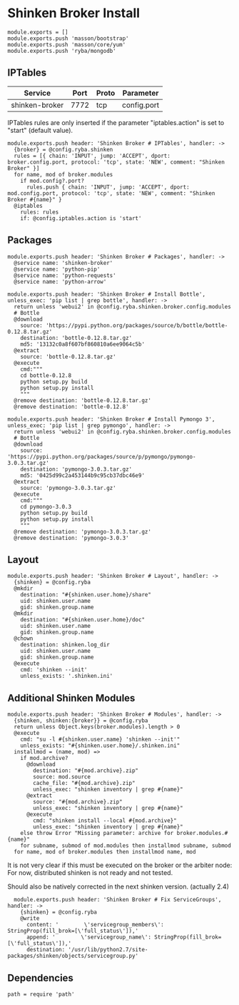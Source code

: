 
# Shinken Broker Install

    module.exports = []
    module.exports.push 'masson/bootstrap'
    module.exports.push 'masson/core/yum'
    module.exports.push 'ryba/mongodb'

## IPTables

| Service           | Port  | Proto | Parameter       |
|-------------------|-------|-------|-----------------|
|  shinken-broker   | 7772  |  tcp  |   config.port   |

IPTables rules are only inserted if the parameter "iptables.action" is set to
"start" (default value).

    module.exports.push header: 'Shinken Broker # IPTables', handler: ->
      {broker} = @config.ryba.shinken
      rules = [{ chain: 'INPUT', jump: 'ACCEPT', dport: broker.config.port, protocol: 'tcp', state: 'NEW', comment: "Shinken Broker" }]
      for name, mod of broker.modules
        if mod.config?.port?
          rules.push { chain: 'INPUT', jump: 'ACCEPT', dport: mod.config.port, protocol: 'tcp', state: 'NEW', comment: "Shinken Broker #{name}" }
      @iptables
        rules: rules
        if: @config.iptables.action is 'start'

## Packages

    module.exports.push header: 'Shinken Broker # Packages', handler: ->
      @service name: 'shinken-broker'
      @service name: 'python-pip'
      @service name: 'python-requests'
      @service name: 'python-arrow'

    module.exports.push header: 'Shinken Broker # Install Bottle', unless_exec: 'pip list | grep bottle', handler: ->
      return unless 'webui2' in @config.ryba.shinken.broker.config.modules
      # Bottle
      @download
        source: 'https://pypi.python.org/packages/source/b/bottle/bottle-0.12.8.tar.gz'
        destination: 'bottle-0.12.8.tar.gz'
        md5: '13132c0a8f607bf860810a6ee9064c5b'
      @extract
        source: 'bottle-0.12.8.tar.gz'
      @execute
        cmd:"""
        cd bottle-0.12.8
        python setup.py build
        python setup.py install
        """
      @remove destination: 'bottle-0.12.8.tar.gz'
      @remove destination: 'bottle-0.12.8'

    module.exports.push header: 'Shinken Broker # Install Pymongo 3', unless_exec: 'pip list | grep pymongo', handler: ->
      return unless 'webui2' in @config.ryba.shinken.broker.config.modules
      # Bottle
      @download
        source: 'https://pypi.python.org/packages/source/p/pymongo/pymongo-3.0.3.tar.gz'
        destination: 'pymongo-3.0.3.tar.gz'
        md5: '0425d99c2a453144b9c95cb37dbc46e9'
      @extract
        source: 'pymongo-3.0.3.tar.gz'
      @execute
        cmd:"""
        cd pymongo-3.0.3
        python setup.py build
        python setup.py install
        """
      @remove destination: 'pymongo-3.0.3.tar.gz'
      @remove destination: 'pymongo-3.0.3'

## Layout

    module.exports.push header: 'Shinken Broker # Layout', handler: ->
      {shinken} = @config.ryba
      @mkdir
        destination: "#{shinken.user.home}/share"
        uid: shinken.user.name
        gid: shinken.group.name
      @mkdir
        destination: "#{shinken.user.home}/doc"
        uid: shinken.user.name
        gid: shinken.group.name
      @chown
        destination: shinken.log_dir
        uid: shinken.user.name
        gid: shinken.group.name
      @execute
        cmd: 'shinken --init'
        unless_exists: '.shinken.ini'

## Additional Shinken Modules

    module.exports.push header: 'Shinken Broker # Modules', handler: ->
      {shinken, shinken:{broker}} = @config.ryba
      return unless Object.keys(broker.modules).length > 0
      @execute
        cmd: "su -l #{shinken.user.name} 'shinken --init'"
        unless_exists: "#{shinken.user.home}/.shinken.ini"
      installmod = (name, mod) =>  
        if mod.archive?
          @download
            destination: "#{mod.archive}.zip"
            source: mod.source
            cache_file: "#{mod.archive}.zip"
            unless_exec: "shinken inventory | grep #{name}"
          @extract
            source: "#{mod.archive}.zip"
            unless_exec: "shinken inventory | grep #{name}"
          @execute
            cmd: "shinken install --local #{mod.archive}"
            unless_exec: "shinken inventory | grep #{name}"
        else throw Error "Missing parameter: archive for broker.modules.#{name}"
        for subname, submod of mod.modules then installmod subname, submod
      for name, mod of broker.modules then installmod name, mod

It is not very clear if this must be executed on the broker or the arbiter node:
For now, distributed shinken is not ready and not tested.

Should also be natively corrected in the next shinken version. (actually 2.4)

      module.exports.push header: 'Shinken Broker # Fix ServiceGroups', handler: ->
        {shinken} = @config.ryba
        @write
          content: '        \'servicegroup_members\': StringProp(fill_brok=[\'full_status\']),' 
          append: '        \'servicegroup_name\': StringProp(fill_brok=[\'full_status\']),'
          destination: '/usr/lib/python2.7/site-packages/shinken/objects/servicegroup.py'

## Dependencies

    path = require 'path'
